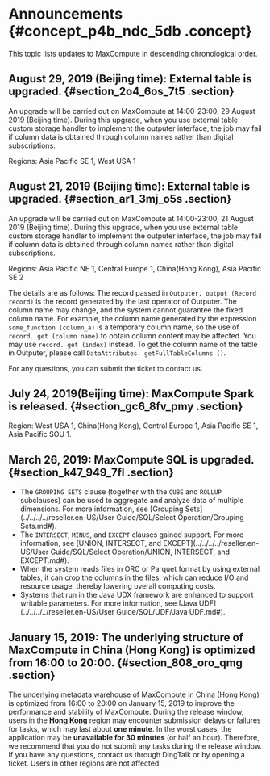 # Announcements {#concept_p4b_ndc_5db .concept}

This topic lists updates to MaxCompute in descending chronological order.

## August 29, 2019 \(Beijing time\): External table is upgraded. {#section_2o4_6os_7t5 .section}

An upgrade will be carried out on MaxCompute at 14:00-23:00, 29 August 2019 \(Beijing time\). During this upgrade, when you use external table custom storage handler to implement the outputer interface, the job may fail if column data is obtained through column names rather than digital subscriptions.

Regions: Asia Pacific SE 1, West USA 1

## August 21, 2019 \(Beijing time\): External table is upgraded. {#section_ar1_3mj_o5s .section}

An upgrade will be carried out on MaxCompute at 14:00-23:00, 21 August 2019 \(Beijing time\). During this upgrade, when you use external table custom storage handler to implement the outputer interface, the job may fail if column data is obtained through column names rather than digital subscriptions.

Regions: Asia Pacific NE 1, Central Europe 1, China\(Hong Kong\), Asia Pacific SE 2

The details are as follows: The record passed in `Outputer. output (Record record)` is the record generated by the last operator of Outputer. The column name may change, and the system cannot guarantee the fixed column name. For example, the column name generated by the expression `some_function (column_a)` is a temporary column name, so the use of `record. get (column name)` to obtain column content may be affected. You may use `record. get (index)` instead. To get the column name of the table in Outputer, please call `DataAttributes. getFullTableColumns ()`.

For any questions, you can submit the ticket to contact us.

## July 24, 2019\(Beijing time\): MaxCompute Spark is released. {#section_gc6_8fv_pmy .section}

Region: West USA 1, China\(Hong Kong\), Central Europe 1, Asia Pacific SE 1, Asia Pacific SOU 1.

## March 26, 2019: MaxCompute SQL is upgraded. {#section_k47_949_7fl .section}

-   The `GROUPING SETS` clause \(together with the `CUBE` and `ROLLUP` subclauses\) can be used to aggregate and analyze data of multiple dimensions. For more information, see [Grouping Sets](../../../../reseller.en-US/User Guide/SQL/Select Operation/Grouping Sets.md#).
-   The `INTERSECT`, `MINUS`, and `EXCEPT` clauses gained support. For more information, see [UNION, INTERSECT, and EXCEPT](../../../../reseller.en-US/User Guide/SQL/Select Operation/UNION, INTERSECT, and EXCEPT.md#).
-   When the system reads files in ORC or Parquet format by using external tables, it can crop the columns in the files, which can reduce I/O and resource usage, thereby lowering overall computing costs.
-   Systems that run in the Java UDX framework are enhanced to support writable parameters. For more information, see [Java UDF](../../../../reseller.en-US/User Guide/SQL/UDF/Java UDF.md#).

## January 15, 2019: The underlying structure of MaxCompute in China \(Hong Kong\) is optimized from 16:00 to 20:00. {#section_808_oro_qmg .section}

The underlying metadata warehouse of MaxCompute in China \(Hong Kong\) is optimized from 16:00 to 20:00 on January 15, 2019 to improve the performance and stability of MaxCompute. During the release window, users in the **Hong Kong** region may encounter submission delays or failures for tasks, which may last about **one minute**. In the worst cases, the application may be **unavailable for 30 minutes** \(or half an hour\). Therefore, we recommend that you do not submit any tasks during the release window. If you have any questions, contact us through DingTalk or by opening a ticket. Users in other regions are not affected.


